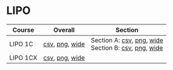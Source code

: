 # LIPO

| Course | Overall | Section |
| ------ | ------- | ------- |
| LIPO 1C | [csv](https://github.com/UCSD-Historical-Enrollment-Data/2025Spring/blob/main/overall/LIPO%201C.csv), [png](https://raw.githubusercontent.com/UCSD-Historical-Enrollment-Data/2025Spring/main/plot_overall/LIPO%201C.png), [wide](https://raw.githubusercontent.com/UCSD-Historical-Enrollment-Data/2025Spring/main/plot_overall_wide/LIPO%201C.png) | Section A: [csv](https://github.com/UCSD-Historical-Enrollment-Data/2025Spring/blob/main/section/LIPO%201C_A.csv), [png](https://raw.githubusercontent.com/UCSD-Historical-Enrollment-Data/2025Spring/main/plot_section/LIPO%201C_A.png), [wide](https://raw.githubusercontent.com/UCSD-Historical-Enrollment-Data/2025Spring/main/plot_section_wide/LIPO%201C_A.png)<br>Section B: [csv](https://github.com/UCSD-Historical-Enrollment-Data/2025Spring/blob/main/section/LIPO%201C_B.csv), [png](https://raw.githubusercontent.com/UCSD-Historical-Enrollment-Data/2025Spring/main/plot_section/LIPO%201C_B.png), [wide](https://raw.githubusercontent.com/UCSD-Historical-Enrollment-Data/2025Spring/main/plot_section_wide/LIPO%201C_B.png) |
| LIPO 1CX | [csv](https://github.com/UCSD-Historical-Enrollment-Data/2025Spring/blob/main/overall/LIPO%201CX.csv), [png](https://raw.githubusercontent.com/UCSD-Historical-Enrollment-Data/2025Spring/main/plot_overall/LIPO%201CX.png), [wide](https://raw.githubusercontent.com/UCSD-Historical-Enrollment-Data/2025Spring/main/plot_overall_wide/LIPO%201CX.png) |  |
